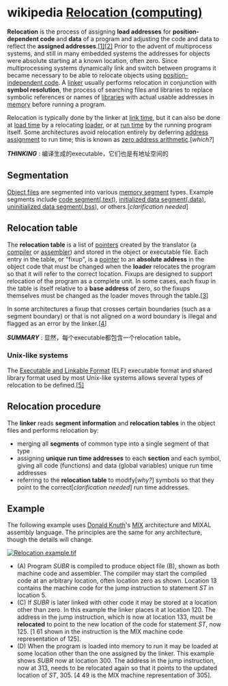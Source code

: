 # wikipedia [Relocation (computing)](https://en.wikipedia.org/wiki/Relocation_(computing))

**Relocation** is the process of assigning **load addresses** for **position-dependent code** and **data** of a program and adjusting the code and data to reflect the **assigned addresses**.[[1\]](https://en.wikipedia.org/wiki/Relocation_(computing)#cite_note-Intel_iRMX-1)[[2\]](https://en.wikipedia.org/wiki/Relocation_(computing)#cite_note-Levine_1999_CH1-2) Prior to the advent of multiprocess systems, and still in many embedded systems the addresses for objects were absolute starting at a known location, often zero. Since multiprocessing systems dynamically link and switch between programs it became necessary to be able to relocate objects using [position-independent code](https://en.wikipedia.org/wiki/Position-independent_code). A [linker](https://en.wikipedia.org/wiki/Linker_(computing)) usually performs relocation in conjunction with **symbol resolution**, the process of searching files and libraries to replace symbolic references or names of [libraries](https://en.wikipedia.org/wiki/Library_(computer_science)) with actual usable addresses in [memory](https://en.wikipedia.org/wiki/Primary_storage) before running a program.

Relocation is typically done by the linker at [link time](https://en.wikipedia.org/wiki/Link_time), but it can also be done at [load time](https://en.wikipedia.org/wiki/Load_time) by a relocating [loader](https://en.wikipedia.org/wiki/Loader_(computing)), or at [run time](https://en.wikipedia.org/wiki/Run_time_(program_lifecycle_phase)) by the running program itself. Some architectures avoid relocation entirely by deferring [address assignment](https://en.wikipedia.org/w/index.php?title=Address_assignment&action=edit&redlink=1) to run time; this is known as [zero address arithmetic](https://en.wikipedia.org/wiki/Zero_address_arithmetic).[*which?*]

***THINKING*** : 编译生成的executable，它们也是有地址空间的

## Segmentation

[Object files](https://en.wikipedia.org/wiki/Object_file) are segmented into various [memory segment](https://en.wikipedia.org/wiki/Memory_segmentation) types. Example segments include [code segment(.text)](https://en.wikipedia.org/wiki/Code_segment), [initialized data segment(.data)](https://en.wikipedia.org/wiki/Data_segment), [uninitialized data segment(.bss](https://en.wikipedia.org/wiki/.bss)), or others.[*clarification needed*]

## Relocation table

The **relocation table** is a list of [pointers](https://en.wikipedia.org/wiki/Pointer_(computer_programming)) created by the translator (a [compiler](https://en.wikipedia.org/wiki/Compiler) or [assembler](https://en.wikipedia.org/wiki/Assembler_(computer_programming)#Assembler)) and stored in the object or executable file. Each entry in the table, or "fixup", is a [pointer](https://en.wikipedia.org/wiki/Pointer_(computer_programming)) to an **absolute address** in the object code that must be changed when the **loader** relocates the program so that it will refer to the correct location. Fixups are designed to support relocation of the program as a complete unit. In some cases, each fixup in the table is itself relative to a **base address** of zero, so the fixups themselves must be changed as the loader moves through the table.[[3\]](https://en.wikipedia.org/wiki/Relocation_(computing)#cite_note-Levine_1999_CH3-3)

In some architectures a fixup that crosses certain boundaries (such as a segment boundary) or that is not aligned on a word boundary is illegal and flagged as an error by the linker.[[4\]](https://en.wikipedia.org/wiki/Relocation_(computing)#cite_note-Borland_2007-4)

***SUMMARY*** : 显然，每个executable都包含一个relocation table。

### Unix-like systems

The [Executable and Linkable Format](https://en.wikipedia.org/wiki/Executable_and_Linkable_Format) (ELF) executable format and shared library format used by most Unix-like systems allows several types of relocation to be defined.[[5\]](https://en.wikipedia.org/wiki/Relocation_(computing)#cite_note-ELF-5)



## Relocation procedure

The **linker** reads **segment information** and **relocation tables** in the object files and performs relocation by:

- merging all **segments** of common type into a single segment of that type
- assigning **unique run time addresses** to each **section** and each symbol, giving all code (functions) and data (global variables) unique run time addresses
- referring to the **relocation table** to modify[*why?*] symbols so that they point to the correct[*clarification needed*] run time addresses.



## Example

The following example uses [Donald Knuth](https://en.wikipedia.org/wiki/Donald_Knuth)'s [MIX](https://en.wikipedia.org/wiki/MIX) architecture and MIXAL assembly language. The principles are the same for any architecture, though the details will change.

[![Relocation example.tif](https://upload.wikimedia.org/wikipedia/commons/thumb/b/b1/Relocation_example.tif/lossy-page1-334px-Relocation_example.tif.jpg)](https://en.wikipedia.org/wiki/File:Relocation_example.tif)

- (A) Program *SUBR* is compiled to produce object file (B), shown as both machine code and assembler. The compiler may start the compiled code at an arbitrary location, often location zero as shown. Location 13 contains the machine code for the jump instruction to statement *ST* in location 5.
- (C) If *SUBR* is later linked with other code it may be stored at a location other than zero. In this example the linker places it at location 120. The address in the jump instruction, which is now at location 133, must be **relocated** to point to the new location of the code for statement *ST*, now 125. [1 61 shown in the instruction is the MIX machine code representation of 125].
- (D) When the program is loaded into memory to run it may be loaded at some location other than the one assigned by the linker. This example shows *SUBR* now at location 300. The address in the jump instruction, now at 313, needs to be relocated again so that it points to the updated location of *ST*, 305. [4 49 is the MIX machine representation of 305].


